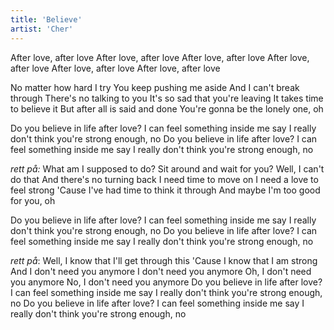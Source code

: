 ```yaml
---
title: 'Believe'
artist: 'Cher'
---
```


After love, after love
After love, after love
After love, after love
After love, after love
After love, after love
After love, after love

No matter how hard I try
You keep pushing me aside
And I can't break through
There's no talking to you
It's so sad that you're leaving
It takes time to believe it
But after all is said and done
You're gonna be the lonely one, oh

Do you believe in life after love?
I can feel something inside me say
I really don't think you're strong enough, no
Do you believe in life after love?
I can feel something inside me say
I really don't think you're strong enough, no

_rett på:_
What am I supposed to do?
Sit around and wait for you?
Well, I can't do that
And there's no turning back
I need time to move on
I need a love to feel strong
'Cause I've had time to think it through
And maybe I'm too good for you, oh

Do you believe in life after love?
I can feel something inside me say
I really don't think you're strong enough, no
Do you believe in life after love?
I can feel something inside me say
I really don't think you're strong enough, no

_rett på_:
Well, I know that I'll get through this
'Cause I know that I am strong
And I don't need you anymore
I don't need you anymore
Oh, I don't need you anymore
No, I don't need you anymore
Do you believe in life after love?
I can feel something inside me say
I really don't think you're strong enough, no
Do you believe in life after love?
I can feel something inside me say
I really don't think you're strong enough, no
